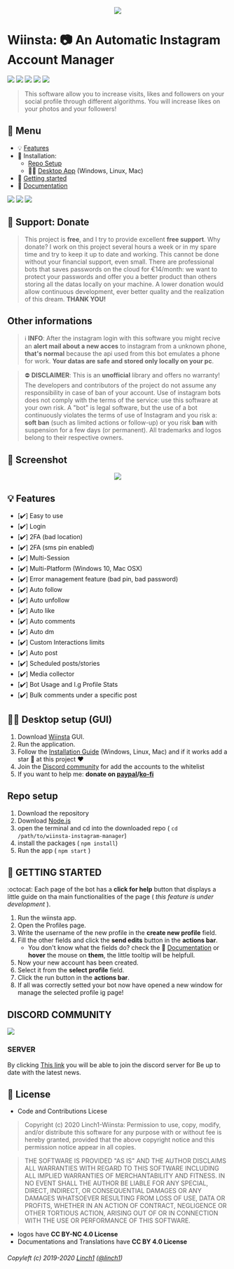 
<p align="center">
  <img  src="https://i.ibb.co/CK1dQRH/readme-logo.png">
</p>

# Wiinsta: 📷 An Automatic Instagram Account Manager

[![](https://img.shields.io/badge/version-v0.0.1-lightgrey.svg)](#) 
[![](https://img.shields.io/badge/license-AtTheEnd-brightgreen.svg)](#-license) 
[![](https://img.shields.io/badge/ES-9-F7DF1E.svg)](https://wikipedia.org/wiki/ECMAScript) 
[![](https://img.shields.io/badge/powered%20by-electron-46aef7.svg)](https://www.electronjs.org/) 
[![](https://img.shields.io/badge/powered%20by-instagramPrivateApi-46aef7.svg)](https://github.com/dilame/instagram-private-api)

> This software allow you to increase visits, likes and followers on your social profile through different algorithms. You will increase likes on your photos and your followers!

## 📎 Menu
- 💡 [Features](#-features)
- 💾 Installation:
	- [Repo Setup](#repo-setup)
	- 👨‍💻 [Desktop App](https://github.com/Linch1/wiinsta-instagram-manager/blob/master/Installation.md) (Windows, Linux, Mac)
- :balloon: [Getting started](#balloon-getting-started)
- 📝 [Documentation](https://github.com/Linch1/wiinsta-instagram-manager/blob/master/Documentation.md)

[![](https://img.shields.io/badge/buy%20me-coffee-4B788C.svg)](https://ko-fi.com/linch1)
![](https://img.shields.io/badge/bitcoin-1EyJ7niABw5L4LWvLj8M6bQCENjX8QCmNa-E38B29.svg) 
![](https://img.shields.io/badge/ethereum-0x8af8e8f4950db92ddb76597bafc1d35f97a914b1-4E8EE9.svg)



## 🎁 Support: Donate
> This project is **free**, and I try to provide excellent **free support**. Why donate? I work on this project several hours a week or in my spare time and try to keep it up to date and working. This cannot be done without your financial support, even small. There are professional bots that saves passwords on the cloud for €14/month: we want to protect your passwords and offer you a better product than others storing all the datas locally on your machine. A lower donation would allow continuous development, ever better quality and the realization of this dream. **THANK YOU!**

## Other informations
> :information_source: **INFO**: After the instagram login with this software you might recive an **alert mail about a new acces** to instagram from a unknown phone, **that's normal** because the api used from this bot emulates a phone for work. **Your datas are safe and stored only locally on your pc**. 

> ⛔ **DISCLAIMER**: This is an **unofficial** library and offers no warranty! The developers and contributors of the project do not assume any responsibility in case of ban of your account. Use of instagram bots does not comply with the terms of the service: use this software at your own risk. A "bot" is legal software, but the use of a bot continuously violates the terms of use of Instagram and you risk a: __soft ban__ (such as limited actions or follow-up) or you risk __ban__ with suspension for a few days (or permanent). All trademarks and logos belong to their respective owners.


## 🔖 Screenshot
<p align="center">
  <img  src="https://i.ibb.co/Dk3FDkY/ezgif-com-gif-maker.gif">
</p>

## 💡 Features
* [✔️] Easy to use
* [✔️] Login
* [✔️] 2FA (bad location)
* [✔️] 2FA (sms pin enabled)
* [✔️] Multi-Session
* [✔️] Multi-Platform (Windows 10, Mac OSX)
* [✔️] Error management feature (bad pin, bad password)
* [✔️] Auto follow
* [✔️] Auto unfollow
* [✔️] Auto like
* [✔️] Auto comments
* [✔️] Auto dm
* [✔️] Custom Interactions limits
* [✔️] Auto post
* [✔️] Scheduled posts/stories
* [✔️] Media collector
* [✔️] Bot Usage and I.g Profile Stats
* [✔️] Bulk comments under a specific post

## 👨‍💻 Desktop setup (GUI)
1. Download [Wiinsta](https://github.com/Linch1/wiinsta-instagram-manager/blob/master/Installation.md) GUI.
2. Run the application.
3. Follow the [Installation Guide](https://github.com/Linch1/wiinsta-instagram-manager/blob/master/Installation.md) (Windows, Linux, Mac) and if it works add a star 🌟 at this project ❤️
5. Join the [Discord community](https://discord.gg/sp34Aav) for add the accounts to the whitelist
4. If you want to help me: **donate on [paypal](https://paypal.me/linch1)/[ko-fi](https://ko-fi.com/linch1)**


## Repo setup
1. Download the repository
2. Download [Node.js](https://nodejs.org/it/download/)
3. open the terminal and cd into the downloaded repo ( `cd /path/to/wiinsta-instagram-manager`)
4. install the packages ( `npm install`)
5. Run the app ( `npm start` )

## :balloon: GETTING STARTED


:octocat: Each page of the bot has a **click for help** button that displays a little guide on tha main functionalities of the page ( _this feature is under development_ ).

1. Run the wiinsta app.
2. Open the Profiles page.
3. Write the username of the new profile in the **create new profile** field.
4. Fill the other fields and click the **send edits** button in the **actions bar**.
	- You don't know what the fields do? check the 📝 [Documentation](https://github.com/Linch1/wiinsta-instagram-manager/blob/master/Documentation.md) or **hover** the mouse on **them**, the little tooltip will be helpfull.
5. Now your new account has been created.
6. Select it from the **select profile** field.
7. Click the run button in the **actions bar**.
8. If all was correctly setted your bot now have opened a new window for manage the selected profile ig page!

## DISCORD COMMUNITY
<p align="lft">
  <img  src="https://i.ibb.co/hfDJ6hn/6149-discord.png">
</p>

### SERVER

By clicking [This link](https://discord.gg/sp34Aav) you will be able to join the discord server for  Be up to date with the latest news.

## 💫 License

* Code and Contributions Licese
> Copyright (c) 2020 Linch1-Wiinsta: Permission to use, copy, modify, and/or distribute this software for any
purpose with or without fee is hereby granted, provided that the above
copyright notice and this permission notice appear in all copies.

>THE SOFTWARE IS PROVIDED "AS IS" AND THE AUTHOR DISCLAIMS ALL WARRANTIES
WITH REGARD TO THIS SOFTWARE INCLUDING ALL IMPLIED WARRANTIES OF
MERCHANTABILITY AND FITNESS. IN NO EVENT SHALL THE AUTHOR BE LIABLE FOR
ANY SPECIAL, DIRECT, INDIRECT, OR CONSEQUENTIAL DAMAGES OR ANY DAMAGES
WHATSOEVER RESULTING FROM LOSS OF USE, DATA OR PROFITS, WHETHER IN AN
ACTION OF CONTRACT, NEGLIGENCE OR OTHER TORTIOUS ACTION, ARISING OUT OF
OR IN CONNECTION WITH THE USE OR PERFORMANCE OF THIS SOFTWARE.

* logos have **CC BY-NC 4.0 License**
* Documentations and Translations have **CC BY 4.0 License**

###### Copyleft (c) 2019-2020 [Linch1](#) ([@linch1](#))
